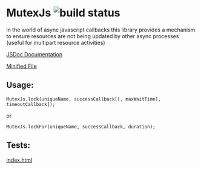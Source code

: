 MutexJs ![build status](https://travis-ci.org/bicarbon8/MutexJs.svg)
===========

in the world of async javascript callbacks this library provides a mechanism to ensure resources are not being updated by other async processes (useful for multipart resource activities)

[JSDoc Documentation](http://rawgit.com/bicarbon8/MutexJs/master/dist/doc/MutexJs.html)

[Minified File](http://rawgit.com/bicarbon8/MutexJs/master/dist/mutex.min.js)

## Usage:

```
MutexJs.lock(uniqueName, successCallback[[, maxWaitTime], timeoutCallback]);
```
or
```
MutexJs.lockFor(uniqueName, successCallback, duration);
```

## Tests:
[index.html](http://rawgit.com/bicarbon8/MutexJs/master/tests/index.html)
